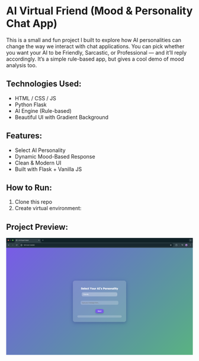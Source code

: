 # AI Virtual Friend (Mood & Personality Chat App) 

This is a small and fun project I built to explore how AI personalities can change the way we interact with chat applications.
You can pick whether you want your AI to be Friendly, Sarcastic, or Professional — and it’ll reply accordingly. It’s a simple rule-based app, but gives a cool demo of mood analysis too.


##  Technologies Used:
- HTML / CSS / JS
- Python Flask
- AI Engine (Rule-based)
- Beautiful UI with Gradient Background

##  Features:
- Select AI Personality
- Dynamic Mood-Based Response
- Clean & Modern UI
- Built with Flask + Vanilla JS

##  How to Run:
1. Clone this repo
2. Create virtual environment:

##  Project Preview:
![App Screenshot](Screenshot.png)

